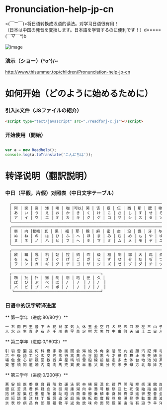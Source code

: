 # Pronunciation-help-jp-cn
<(￣︶￣)>将日语转换成汉语的读法。对学习日语很有用！<br />
（日本は中国の発音を変換します。日本語を学習するのに便利です！）d=====(￣▽￣*)b<br />
<br />
![image](https://github.com/Jon-Millent/Pronunciation-help-jp-cn/blob/master/image/bg.png)  
### 演示（ショー）\(^o^)/~
http://www.thisummer.top/children/Pronunciation-help-jp-cn


# 如何开始（どのように始めるために）<br />


### 引入js文件（JSファイルの紹介）
```html
<script type="text/javascript" src="./readforj-c.js"></script>
```

### 开始使用（開始）
```javascript

var a = new Readhelp();
console.log(a.toTranslate('こんにちは'));

```


# 转译说明（翻訳説明）<br />
### 中日（平假，片假）对照表（中日文字テーブル）

```cmd
  ╭──────────────────────────────────────────────────────────────────────────────────────────────────────╮
  │ 阿 │ 奕 │ 资 │ 矮 │ 噢 │ 咖 │可以│ 哭 │ 该 │ 抠 │ 仨 │ 西 │ 斯 │ 腮 │ 嗽 │ 搭 │ 期 │ 俗 │ 贷 │ 都 │ 拿 │ 你 │
  │ あ │ い │ う │ え │ お │ か │ き │ く │ け │ こ │ さ │ し │ す │ せ │ そ │ た │ ち │ つ │ て │ と │ な │ に │ 
  │ ア │ イ │ ウ │ エ │ オ │ カ │ キ │ ク │ ケ │ コ │ サ │ シ │ ス │ セ │ ソ │ タ │ チ │ ツ │ テ │ ト │ ナ │ ニ │
  ╰──────────────────────────────────────────────────────────────────────────────────────────────────────╯
  ╭──────────────────────────────────────────────────────────────────────────────────────────────────────╮
  │ 努 │ 内 │都哦│ 瓦 │ 黑 │ 福 │ 耶 │ 猴 │ 麻 │ 密 │ 亩 │ 没 │ 谋 │ 牙 │ 与 │ 悠 │ 答 │ 离 │ 如 │ 待 │ 楼 │ 哇 │ 
  │ ぬ │ ね │ の │ は │ ひ │ ふ │ へ │ ほ │ ま │ み │ む │ め │ も │ や │ ゆ │ よ │ ら │ り │ る │ れ │ ろ │ わ │ 
  │ ヌ │ ネ │ ノ │ ハ │ ヒ │ フ │ ヘ │ ホ │ マ │ ミ │ ム │ メ │ モ │ ヤ │ ユ │ ヨ │ ラ │ リ │ ル │ レ │ ロ │ ワ │
  ╰──────────────────────────────────────────────────────────────────────────────────────────────────────╯
  ╭──────────────────────────────────────────────────────────────────────────────────────────────────────╮
  │ 欧 │ 鞥 │ 嘎 │ 机 │ 姑 │ 捏 │ 购 │ 咋 │ 级 │ 租 │ 咧 │ 邹 │ 大 │ 鸡 │ 资 │ 碟 │ 都 │ 吧 │ 比 │ 不 │ 摆 │ 博 │ 
  │ を │ ん │ が │ ぎ │ ぐ │ げ │ ご │ ざ │ じ │ ず │ ぜ │ ぞ │ だ │ ぢ │ づ │ で │ ど │ ば │ び │ ぶ │ べ │ ぼ │
  │ ヲ │ ン │ ガ │ ギ │ グ │ ゲ │ ゴ │ ザ │ ジ │ ズ │ ゼ │ ゾ │ ダ │ ヂ │ ヅ │ デ │ ド │ バ │ ビ │ ブ │ ベ │ ボ │
  ╰──────────────────────────────────────────────────────────────────────────────────────────────────────╯
  ╭────────────────────────────────────────╮
  │ 啪 │ 批 │ 扑 │ 撇 │ 剖 │ 恩 │ 哈 │ 匣 │ 久 │ 
  │ ぱ │ ぴ │ ぷ │ ぺ │ ぽ │ /  │ /  │ / │ /  │
  │ パ │ ピ │ プ │ ペ │ ポ │ /  │ /  │ / │ /  │
   ╰───────────────────────────────────────╯
 ```
### 日语中的汉字转译进度
** 第一学年（进度:80/80字）**
```cmd
一 右 雨 円 王 音 下 火 花 貝 学 気 九 休 玉 金 空 月 犬 見 五 口 校 左 三 山 子 四 糸 字 耳 七 車 手 十 出 女 小 上 森
人 水 正 生 青 夕 石 赤 千 川 先 早 草 足 村 大 男 竹 中 虫 町 天 田 土 二 日 入 年 白 八 百 文 木 本 名 目 立 力 林 六
```
** 第二学年（进度:0/160字）**
```cmd
引 羽 雲 園 遠 何 科 夏 家 歌 画 回 会 海 絵 外 角 楽 活 間 丸 岩 顔 汽 記 帰 弓 牛 魚 京 強 教 近 兄 形 計 元 言 原 戸
古 午 後 語 工 公 広 交 光 考 行 高 黄 合 谷 国 黒 今 才 細 作 算 止 市 矢 姉 思 紙 寺 自 時 室 社 弱 首 秋 週 春 書 少 
場 色 食 心 新 親 図 数 西 声 星 晴 切 雪 船 線 前 組 走 多 太 体 台 地 池 知 茶 昼 長 鳥 朝 直 通 弟 店 点 電 刀 冬 当 
東 答 頭 同 道 読 内 南 肉 馬 売 買 麦 半 番 父 風 分 聞 米 歩 母 方 北 毎 妹 万 明 鳴 毛 門 夜 野 友 用 曜 来 里 理 話
```
** 第三学年（进度:0/200字）**
```cmd
悪 安 暗 医 委 意 育 員 院 飲 運 泳 駅 央 横 屋 温 化 荷 界 開 階 寒 感 漢 館 岸 起 期 客 究 急 級 宮 球 去 橋 業 曲 局
銀 区 苦 具 君 係 軽 血 決 研 県 庫 湖 向 幸 港 号 根 祭 皿 仕 死 使 始 指 歯 詩 次 事 持 式 実 写 者 主 守 取 酒 受 州 
拾 終 習 集 住 重 宿 所 暑 助 昭 消 商 章 勝 乗 植 申 身 神 真 深 進 世 整 昔 全 相 送 想 息 速 族 他 打 対 待 代 第 題 
炭 短 談 着 注 柱 丁 帳 調 追 定 庭 笛 鉄 転 都 度 投 豆 島 湯 登 等 動 童 農 波 配 倍 箱 畑 発 反 坂 板 皮 悲 美 鼻 筆
氷 表 秒 病 品 負 部 服 福 物 平 返 勉 放 味 命 面 問 役 薬 由 油 有 遊 予 羊 洋 葉 陽 様 落 流 旅 両 緑 礼 列 練 路 和
```
